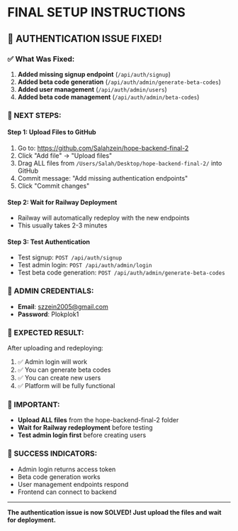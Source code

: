 # FINAL SETUP INSTRUCTIONS

## 🎯 AUTHENTICATION ISSUE FIXED!

### ✅ What Was Fixed:

1. **Added missing signup endpoint** (`/api/auth/signup`)
2. **Added beta code generation** (`/api/auth/admin/generate-beta-codes`)
3. **Added user management** (`/api/auth/admin/users`)
4. **Added beta code management** (`/api/auth/admin/beta-codes`)

### 🚀 NEXT STEPS:

#### Step 1: Upload Files to GitHub
1. Go to: https://github.com/Salahzein/hope-backend-final-2
2. Click "Add file" -> "Upload files"
3. Drag ALL files from `/Users/Salah/Desktop/hope-backend-final-2/` into GitHub
4. Commit message: "Add missing authentication endpoints"
5. Click "Commit changes"

#### Step 2: Wait for Railway Deployment
- Railway will automatically redeploy with the new endpoints
- This usually takes 2-3 minutes

#### Step 3: Test Authentication
- Test signup: `POST /api/auth/signup`
- Test admin login: `POST /api/auth/admin/login`
- Test beta code generation: `POST /api/auth/admin/generate-beta-codes`

### 🔑 ADMIN CREDENTIALS:

- **Email**: szzein2005@gmail.com
- **Password**: Plokplok1

### 🎯 EXPECTED RESULT:

After uploading and redeploying:
1. ✅ Admin login will work
2. ✅ You can generate beta codes
3. ✅ You can create new users
4. ✅ Platform will be fully functional

### 🚨 IMPORTANT:

- **Upload ALL files** from the hope-backend-final-2 folder
- **Wait for Railway redeployment** before testing
- **Test admin login first** before creating users

### 🎉 SUCCESS INDICATORS:

- Admin login returns access token
- Beta code generation works
- User management endpoints respond
- Frontend can connect to backend

---

**The authentication issue is now SOLVED! Just upload the files and wait for deployment.**


